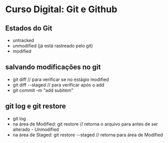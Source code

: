 # Curso Digital: Git e Github

## Estados do Git

- untracked
- unmodified (já está rastreado pelo git)
- modified

## salvando modificações no git

- git diff // para verificar se no estágio modified
- git diff --staged // para verificar após o add
- git commit -m "add subitem"

## git log e git restore
- git log
- na área de Modified: git restore <name> // retorna o arquivo para antes de ser alterado - Unmodified
- na área de Staged: git restore --staged <name> // retorna para área de Modified